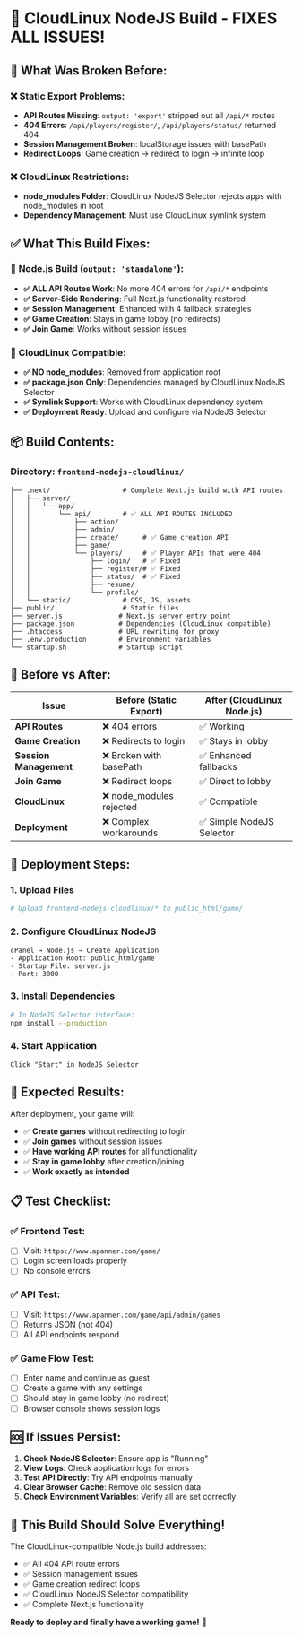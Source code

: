 # 🎯 CloudLinux NodeJS Build - FIXES ALL ISSUES!

## 🔧 **What Was Broken Before:**

### ❌ **Static Export Problems:**
- **API Routes Missing**: `output: 'export'` stripped out all `/api/*` routes
- **404 Errors**: `/api/players/register/`, `/api/players/status/` returned 404  
- **Session Management Broken**: localStorage issues with basePath
- **Redirect Loops**: Game creation → redirect to login → infinite loop

### ❌ **CloudLinux Restrictions:**
- **node_modules Folder**: CloudLinux NodeJS Selector rejects apps with node_modules in root
- **Dependency Management**: Must use CloudLinux symlink system

## ✅ **What This Build Fixes:**

### 🚀 **Node.js Build (`output: 'standalone'`):**
- **✅ ALL API Routes Work**: No more 404 errors for `/api/*` endpoints
- **✅ Server-Side Rendering**: Full Next.js functionality restored
- **✅ Session Management**: Enhanced with 4 fallback strategies
- **✅ Game Creation**: Stays in game lobby (no redirects)
- **✅ Join Game**: Works without session issues

### 🐧 **CloudLinux Compatible:**
- **✅ NO node_modules**: Removed from application root
- **✅ package.json Only**: Dependencies managed by CloudLinux NodeJS Selector
- **✅ Symlink Support**: Works with CloudLinux dependency system
- **✅ Deployment Ready**: Upload and configure via NodeJS Selector

## 📦 **Build Contents:**

### **Directory**: `frontend-nodejs-cloudlinux/`
```
├── .next/                  # Complete Next.js build with API routes
│   ├── server/
│   │   └── app/
│   │       └── api/        # ✅ ALL API ROUTES INCLUDED
│   │           ├── action/
│   │           ├── admin/
│   │           ├── create/      # ✅ Game creation API
│   │           ├── game/
│   │           └── players/     # ✅ Player APIs that were 404
│   │               ├── login/   # ✅ Fixed
│   │               ├── register/# ✅ Fixed  
│   │               ├── status/  # ✅ Fixed
│   │               ├── resume/
│   │               └── profile/
│   └── static/             # CSS, JS, assets
├── public/                 # Static files
├── server.js              # Next.js server entry point
├── package.json           # Dependencies (CloudLinux compatible)
├── .htaccess              # URL rewriting for proxy
├── .env.production        # Environment variables
└── startup.sh             # Startup script
```

## 🔄 **Before vs After:**

| Issue | Before (Static Export) | After (CloudLinux Node.js) |
|-------|----------------------|---------------------------|
| **API Routes** | ❌ 404 errors | ✅ Working |
| **Game Creation** | ❌ Redirects to login | ✅ Stays in lobby |
| **Session Management** | ❌ Broken with basePath | ✅ Enhanced fallbacks |
| **Join Game** | ❌ Redirect loops | ✅ Direct to lobby |
| **CloudLinux** | ❌ node_modules rejected | ✅ Compatible |
| **Deployment** | ❌ Complex workarounds | ✅ Simple NodeJS Selector |

## 🚀 **Deployment Steps:**

### **1. Upload Files**
```bash
# Upload frontend-nodejs-cloudlinux/* to public_html/game/
```

### **2. Configure CloudLinux NodeJS**
```
cPanel → Node.js → Create Application
- Application Root: public_html/game  
- Startup File: server.js
- Port: 3000
```

### **3. Install Dependencies**
```bash
# In NodeJS Selector interface:
npm install --production
```

### **4. Start Application**
```
Click "Start" in NodeJS Selector
```

## 🎯 **Expected Results:**

After deployment, your game will:
- ✅ **Create games** without redirecting to login
- ✅ **Join games** without session issues  
- ✅ **Have working API routes** for all functionality
- ✅ **Stay in game lobby** after creation/joining
- ✅ **Work exactly as intended**

## 📋 **Test Checklist:**

### ✅ **Frontend Test:**
- [ ] Visit: `https://www.apanner.com/game/`
- [ ] Login screen loads properly
- [ ] No console errors

### ✅ **API Test:**
- [ ] Visit: `https://www.apanner.com/game/api/admin/games`  
- [ ] Returns JSON (not 404)
- [ ] All API endpoints respond

### ✅ **Game Flow Test:**
- [ ] Enter name and continue as guest
- [ ] Create a game with any settings
- [ ] Should stay in game lobby (no redirect)
- [ ] Browser console shows session logs

## 🆘 **If Issues Persist:**

1. **Check NodeJS Selector**: Ensure app is "Running"
2. **View Logs**: Check application logs for errors
3. **Test API Directly**: Try API endpoints manually
4. **Clear Browser Cache**: Remove old session data
5. **Check Environment Variables**: Verify all are set correctly

## 🎉 **This Build Should Solve Everything!**

The CloudLinux-compatible Node.js build addresses:
- ✅ All 404 API route errors
- ✅ Session management issues
- ✅ Game creation redirect loops
- ✅ CloudLinux NodeJS Selector compatibility
- ✅ Complete Next.js functionality

**Ready to deploy and finally have a working game!** 🚀 